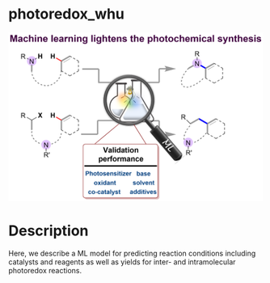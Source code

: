 # photoredox_whu
![Logo](content.png)

# Description

Here, we describe a ML model for predicting reaction conditions including catalysts and reagents as well as yields for inter- and intramolecular photoredox reactions.
